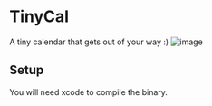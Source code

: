 # TinyCal

A tiny calendar that gets out of your way :)
![image](https://github.com/user-attachments/assets/e4a2f849-4b05-44f1-910e-dfe282a422cb)

## Setup
You will need xcode to compile the binary.
